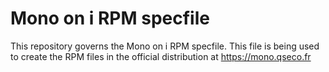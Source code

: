 # Mono on i RPM specfile

This repository governs the Mono on i RPM specfile. This file is being used to create the RPM files in the official distribution at https://mono.qseco.fr

